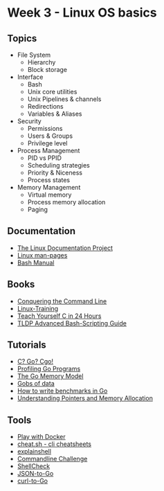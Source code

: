 # Week 3 - Linux OS basics
## Topics
* File System
    * Hierarchy
    * Block storage
* Interface
    * Bash
    * Unix core utilities
    * Unix Pipelines & channels
    * Redirections
    * Variables & Aliases
* Security
    * Permissions
    * Users & Groups
    * Privilege level
* Process Management
    * PID vs PPID
    * Scheduling strategies
    * Priority & Niceness
    * Process states
* Memory Management
    * Virtual memory
    * Process memory allocation
    * Paging

## Documentation
* [The Linux Documentation Project](https://www.tldp.org/)
* [Linux man-pages](https://www.kernel.org/doc/man-pages/)
* [Bash Manual](https://www.gnu.org/software/bash/manual/)

## Books
* [Conquering the Command Line](http://conqueringthecommandline.com/book/basics)
* [Linux-Training](http://linux-training.be/index.php?nav=home)
* [Teach Yourself C in 24 Hours](http://aelinik.free.fr/c/)
* [TLDP Advanced Bash-Scripting Guide](http://tldp.org/LDP/abs/html/abs-guide.html)

## Tutorials
* [C? Go? Cgo!](https://blog.golang.org/c-go-cgo)
* [Profiling Go Programs](https://blog.golang.org/profiling-go-programs)
* [The Go Memory Model](https://golang.org/ref/mem)
* [Gobs of data](https://blog.golang.org/gobs-of-data)
* [How to write benchmarks in Go](https://dave.cheney.net/2013/06/30/how-to-write-benchmarks-in-go)
* [Understanding Pointers and Memory Allocation](https://www.ardanlabs.com/blog/2013/07/understanding-pointers-and-memory.html)

## Tools
* [Play with Docker](https://labs.play-with-docker.com/)
* [cheat.sh - cli cheatsheets](http://cheat.sh/)
* [explainshell](https://explainshell.com/)
* [Commandline Challenge](https://cmdchallenge.com/)
* [ShellCheck](https://www.shellcheck.net/)
* [JSON-to-Go](https://mholt.github.io/json-to-go/)
* [curl-to-Go](https://mholt.github.io/curl-to-go/)
